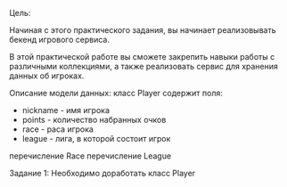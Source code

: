 Цель:

Начиная с этого практического задания, вы начинает реализовывать
бекенд игрового сервиса.

В этой практической работе вы сможете закрепить навыки
работы с различными коллекциями, а также реализовать сервис
для хранения данных об игроках.

Описание модели данных:
класс Player содержит поля:
- nickname - имя игрока
- points - количество набранных очков
- race - раса игрока
- league - лига, в которой состоит игрок

перечисление Race
перечисление League

Задание 1:
Необходимо доработать класс Player
